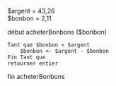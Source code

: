 $argent = 43,26  
$bonbon = 2,11

début acheterBonbons ($bonbon)

	Tant que $bonbon < $argent
		$bonbon <- $argent - $bonbon
	Fin Tant que
	retourner entier

fin acheterBonbons
